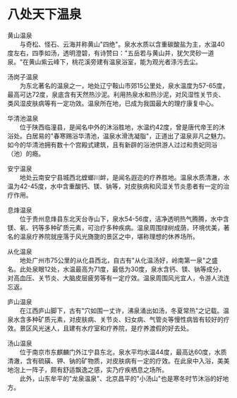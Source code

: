 # 八处天下温泉  

黄山温泉  
&emsp;&emsp;与奇松、怪石、云海并称黄山"四绝"。泉水水质以含重碳酸盐为主，水温40度左右，四季如汤，透明澄碧，有诗赞曰："五岳若与黄山并，犹欠灵砂一道泉。"在黄山紫云峰下，桃花溪旁建有温泉浴室，能为观光者涤污去尘。  

汤岗子温泉  
&emsp;&emsp;为东北著名的温泉之一，地处辽宁鞍山市郊15公里处，泉水温度为57-65度，最高可达72度，泉底含有天然热沙泥。利用热泉水和热沙泥，对风湿性关节炎、类风湿皮肤病等有一定功效。温泉所在地，已成为我国最大的理疗康复中心。  

华清池温泉  
&emsp;&emsp;位于陕西临潼县，是闻名中外的沐浴胜地，水温约42度，曾是唐代帝王的沐浴处。白居易的"春寒赐浴华清池，温泉水滑洗凝脂"，正道出了温泉非凡之魅力。如今的华清池拥有数十个宫殿式建筑，且有新辟的浴池供游人过过和贵妃同浴（池）的瘾。  

安宁温泉  
&emsp;&emsp;地处云南安宁县城西北螳螂川衅，是闻名遐迩的疗养胜地。温泉水质清澈，水温为42-45度，水中含重酸钙、镁、钠等，对皮肤病和风湿关节炎患者有一定的治疗作用。  

息烽温泉  
&emsp;&emsp;位于贵州息烽县东北天台寺山下，泉水54-56度，洁净透明热气腾腾，水中含镁、氡、钙等多种矿质元素，可治疗多种疾病。温泉周围绿树成荫，环境优美，著名的温泉疗养院就座落于风光旖旎的景区之中，堪称理想的休养场所。  

从化温泉  
&emsp;&emsp;地处广州市75公里的从化县西北，自古有"从化温汤好，岭南第一泉"之盛名。此处泉眼12处，水温最高为71度，最低为30度，泉水含钙、镁、钠等成分，对高血压、关节炎、大脑皮层疲劳等有一定疗效。温泉周围风光宜人，令游人流连忘返。  

庐山温泉  
&emsp;&emsp;在江西庐山脚下，古有"穴如围一丈许，沸泉涌出如汤，冬夏常热"之记载。温泉水含多种矿质元素，对皮肤病、关节炎、妇女病、气管炎等慢性病皆有较好的疗效。景区风光迷人，且建有水疗室和疗养院，是疗养渡假的好去处。  

汤山温泉  
&emsp;&emsp;位于南京市东麒麟门外江宁县东北，泉水平均水温44度，最高达60度，水质清澈，含有硫磺、钾、钠的矿物质，对皮肤病有一定的疗效。在此泉中入浴，美美地泡上一阵子，颇有舒适飘逸之感，实乃疗疾栖息之场所。  
&emsp;&emsp;此外，山东牟平的"龙泉温泉"、北京昌平的"小汤山"也是寒冬时节沐浴的好地方。  